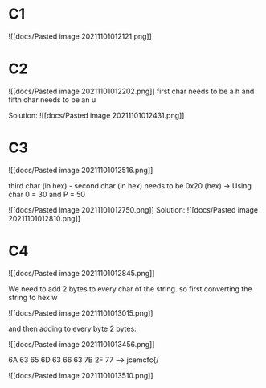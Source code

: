 # C1

![[docs/Pasted image 20211101012121.png]]

# C2 

![[docs/Pasted image 20211101012202.png]]
first char needs to be a h and fifth char needs to be an u 

Solution:
![[docs/Pasted image 20211101012431.png]]

# C3

![[docs/Pasted image 20211101012516.png]]


third char (in hex) - second char (in hex) needs to be 0x20 (hex)
-> Using char 0 = 30 and P = 50 

![[docs/Pasted image 20211101012750.png]]
Solution:
![[docs/Pasted image 20211101012810.png]]

# C4

![[docs/Pasted image 20211101012845.png]]

We need to add 2 bytes to every char of the string.
so first converting the string to hex w


![[docs/Pasted image 20211101013015.png]]


and then adding to every byte 2 bytes:

![[docs/Pasted image 20211101013456.png]]

6A 63 65 6D 63 66 63 7B 2F 77 --> jcemcfc{/

![[docs/Pasted image 20211101013510.png]]